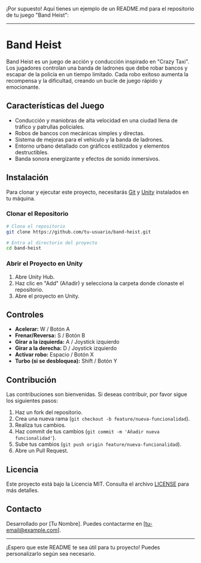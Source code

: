 ¡Por supuesto! Aquí tienes un ejemplo de un README.md para el repositorio de tu juego "Band Heist":

---

# Band Heist

Band Heist es un juego de acción y conducción inspirado en "Crazy Taxi". Los jugadores controlan una banda de ladrones que debe robar bancos y escapar de la policía en un tiempo limitado. Cada robo exitoso aumenta la recompensa y la dificultad, creando un bucle de juego rápido y emocionante.

## Características del Juego

- Conducción y maniobras de alta velocidad en una ciudad llena de tráfico y patrullas policiales.
- Robos de bancos con mecánicas simples y directas.
- Sistema de mejoras para el vehículo y la banda de ladrones.
- Entorno urbano detallado con gráficos estilizados y elementos destructibles.
- Banda sonora energizante y efectos de sonido inmersivos.

## Instalación

Para clonar y ejecutar este proyecto, necesitarás [Git](https://git-scm.com/) y [Unity](https://unity.com/) instalados en tu máquina. 

### Clonar el Repositorio

```bash
# Clona el repositorio
git clone https://github.com/tu-usuario/band-heist.git

# Entra al directorio del proyecto
cd band-heist
```

### Abrir el Proyecto en Unity

1. Abre Unity Hub.
2. Haz clic en "Add" (Añadir) y selecciona la carpeta donde clonaste el repositorio.
3. Abre el proyecto en Unity.

## Controles

- **Acelerar:** W / Botón A
- **Frenar/Reversa:** S / Botón B
- **Girar a la izquierda:** A / Joystick izquierdo
- **Girar a la derecha:** D / Joystick izquierdo
- **Activar robo:** Espacio / Botón X
- **Turbo (si se desbloquea):** Shift / Botón Y

## Contribución

Las contribuciones son bienvenidas. Si deseas contribuir, por favor sigue los siguientes pasos:

1. Haz un fork del repositorio.
2. Crea una nueva rama (`git checkout -b feature/nueva-funcionalidad`).
3. Realiza tus cambios.
4. Haz commit de tus cambios (`git commit -m 'Añadir nueva funcionalidad'`).
5. Sube tus cambios (`git push origin feature/nueva-funcionalidad`).
6. Abre un Pull Request.

## Licencia

Este proyecto está bajo la Licencia MIT. Consulta el archivo [LICENSE](LICENSE) para más detalles.

## Contacto

Desarrollado por [Tu Nombre]. Puedes contactarme en [tu-email@example.com].

---

¡Espero que este README te sea útil para tu proyecto! Puedes personalizarlo según sea necesario.
